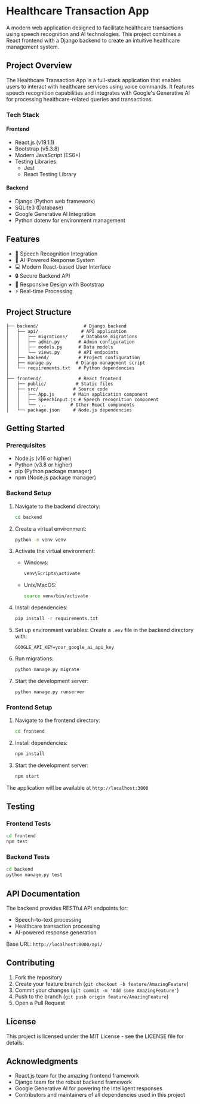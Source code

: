 # Healthcare Transaction App

A modern web application designed to facilitate healthcare transactions using speech recognition and AI technologies. This project combines a React frontend with a Django backend to create an intuitive healthcare management system.

## Project Overview

The Healthcare Transaction App is a full-stack application that enables users to interact with healthcare services using voice commands. It features speech recognition capabilities and integrates with Google's Generative AI for processing healthcare-related queries and transactions.

### Tech Stack

#### Frontend
- React.js (v19.1.1)
- Bootstrap (v5.3.8)
- Modern JavaScript (ES6+)
- Testing Libraries:
  - Jest
  - React Testing Library

#### Backend
- Django (Python web framework)
- SQLite3 (Database)
- Google Generative AI Integration
- Python dotenv for environment management

## Features

- 🎤 Speech Recognition Integration
- 🤖 AI-Powered Response System
- 💻 Modern React-based User Interface
- 🔒 Secure Backend API
- 📱 Responsive Design with Bootstrap
- ⚡ Real-time Processing

## Project Structure

```
├── backend/                 # Django backend
│   ├── api/                # API application
│   │   ├── migrations/     # Database migrations
│   │   ├── admin.py       # Admin configuration
│   │   ├── models.py      # Data models
│   │   └── views.py       # API endpoints
│   ├── backend/           # Project configuration
│   ├── manage.py         # Django management script
│   └── requirements.txt   # Python dependencies
│
├── frontend/              # React frontend
│   ├── public/           # Static files
│   ├── src/             # Source code
│   │   ├── App.js       # Main application component
│   │   ├── SpeechInput.js # Speech recognition component
│   │   └── ...         # Other React components
│   └── package.json     # Node.js dependencies
```

## Getting Started

### Prerequisites

- Node.js (v16 or higher)
- Python (v3.8 or higher)
- pip (Python package manager)
- npm (Node.js package manager)

### Backend Setup

1. Navigate to the backend directory:
   ```bash
   cd backend
   ```

2. Create a virtual environment:
   ```bash
   python -m venv venv
   ```

3. Activate the virtual environment:
   - Windows:
     ```bash
     venv\Scripts\activate
     ```
   - Unix/MacOS:
     ```bash
     source venv/bin/activate
     ```

4. Install dependencies:
   ```bash
   pip install -r requirements.txt
   ```

5. Set up environment variables:
   Create a `.env` file in the backend directory with:
   ```
   GOOGLE_API_KEY=your_google_ai_api_key
   ```

6. Run migrations:
   ```bash
   python manage.py migrate
   ```

7. Start the development server:
   ```bash
   python manage.py runserver
   ```

### Frontend Setup

1. Navigate to the frontend directory:
   ```bash
   cd frontend
   ```

2. Install dependencies:
   ```bash
   npm install
   ```

3. Start the development server:
   ```bash
   npm start
   ```

The application will be available at `http://localhost:3000`

## Testing

### Frontend Tests
```bash
cd frontend
npm test
```

### Backend Tests
```bash
cd backend
python manage.py test
```

## API Documentation

The backend provides RESTful API endpoints for:
- Speech-to-text processing
- Healthcare transaction processing
- AI-powered response generation

Base URL: `http://localhost:8000/api/`

## Contributing

1. Fork the repository
2. Create your feature branch (`git checkout -b feature/AmazingFeature`)
3. Commit your changes (`git commit -m 'Add some AmazingFeature'`)
4. Push to the branch (`git push origin feature/AmazingFeature`)
5. Open a Pull Request

## License

This project is licensed under the MIT License - see the LICENSE file for details.

## Acknowledgments

- React.js team for the amazing frontend framework
- Django team for the robust backend framework
- Google Generative AI for powering the intelligent responses
- Contributors and maintainers of all dependencies used in this project
